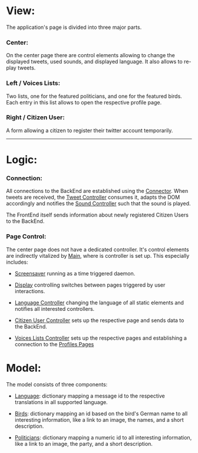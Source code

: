 # View:
The application's page is divided into three major parts.

### Center:

  On the center page there are control elements allowing to change the displayed tweets, used sounds, and displayed language. It also allows to re-play tweets.

### Left / Voices Lists:

  Two lists, one for the featured politicians, and one for the featured birds. Each entry in this list allows to open the respective profile page.

### Right / Citizen User: 

  A form allowing a citizen to register their twitter account temporarily.

-------------

# Logic:

### Connection:

All connections to the BackEnd are established using the [Connector](connector.coffee).
When tweets are received, the [Tweet Controller](tweet_controller.coffee) consumes it, adapts the DOM accordingly and notifies the [Sound Controller](sound_controller.coffee) such that the sound is played.

The FrontEnd itself sends information about newly registered Citizen Users to the BackEnd.

### Page Control:

The center page does not have a dedicated controller. 
It's control elements are indirectly vitalized by [Main](main.coffee), where is controller is set up. This especially includes:

* [Screensaver](screensaver.coffee) running as a time triggered daemon.

* [Display](display.coffee) controlling switches between pages triggered by user interactions.

* [Language Controller](language_controller.coffee) changing the language of all static elements and notifies all interested controllers.

* [Citizen User Controller](citizen_user.coffee) sets up the respective page and sends data to the BackEnd. 

* [Voices Lists Controller](voices_lists.coffee) sets up the respective pages and establishing a connection to the [Profiles Pages](profiles.coffee)

# Model:

The model consists of three components:

* [Language](model_messages.coffee): dictionary mapping a message id to the respective translations in all supported language.

* [Birds](model_birds.coffee): dictionary mapping an id based on the bird's German name to all interesting information, like a link to an image, the names, and a short description.

* [Politicians](model_polis.coffee): dictionary mapping a numeric id to all interesting information, like a link to an image, the party, and a short description.
